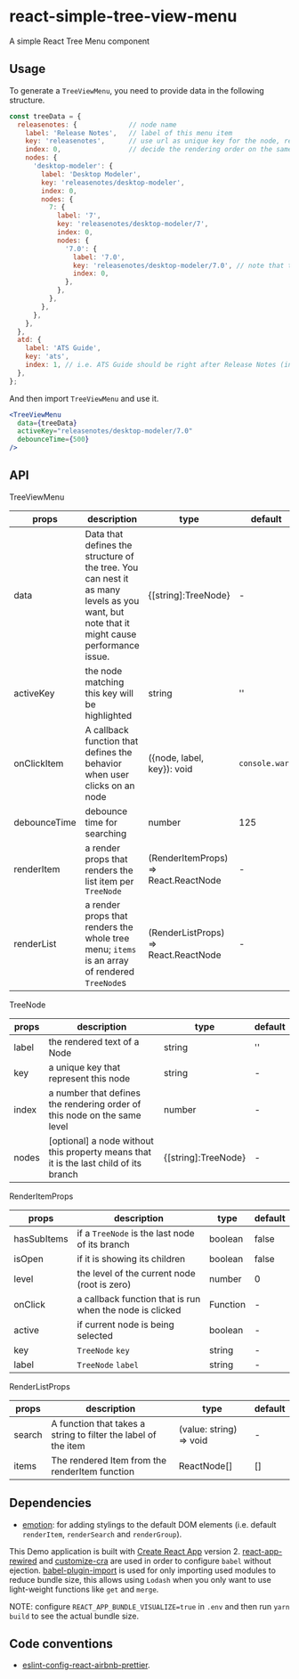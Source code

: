 # react-simple-tree-view-menu

A simple React Tree Menu component

## Usage

To generate a `TreeViewMenu`, you need to provide data in the following structure.

```javascript
const treeData = {
  releasenotes: {             // node name
    label: 'Release Notes',   // label of this menu item
    key: 'releasenotes',      // use url as unique key for the node, removing leading and trailing slashes
    index: 0,                 // decide the rendering order on the same level
    nodes: {
      'desktop-modeler': {
        label: 'Desktop Modeler',
        key: 'releasenotes/desktop-modeler',
        index: 0,
        nodes: {
          7: {
            label: '7',
            key: 'releasenotes/desktop-modeler/7',
            index: 0,
            nodes: {
              '7.0': {
                label: '7.0',
                key: 'releasenotes/desktop-modeler/7.0', // note that the URL is not necessarily reflecting the node path
                index: 0,
              },
            },
          },
        },
      },
    },
  },
  atd: {
    label: 'ATS Guide',
    key: 'ats',
    index: 1, // i.e. ATS Guide should be right after Release Notes (index: 0)
  },
};
```

And then import `TreeViewMenu` and use it.

```jsx
<TreeViewMenu
  data={treeData}
  activeKey="releasenotes/desktop-modeler/7.0"
  debounceTime={500}
/>
```

## API

TreeViewMenu

| props        | description                                                                                                                              | type                                 | default        |
| ------------ | ---------------------------------------------------------------------------------------------------------------------------------------- | ------------------------------------ | -------------- |
| data         | Data that defines the structure of the tree. You can nest it as many levels as you want, but note that it might cause performance issue. | {[string]:TreeNode}                  | -              |
| activeKey    | the node matching this key will be highlighted                                                                                           | string                               | ''             |
| onClickItem  | A callback function that defines the behavior when user clicks on an node                                                                | ({node, label, key}): void           | `console.warn` |
| debounceTime | debounce time for searching                                                                                                              | number                               | 125            |
| renderItem   | a render props that renders the list item per `TreeNode`                                                                                 | (RenderItemProps) => React.ReactNode | -              |
| renderList   | a render props that renders the whole tree menu; `items` is an array of rendered `TreeNode`s                                             | (RenderListProps) => React.ReactNode | -              |

TreeNode

| props | description                                                                             | type                | default |
| ----- | --------------------------------------------------------------------------------------- | ------------------- | ------- |
| label | the rendered text of a Node                                                             | string              | ''      |
| key   | a unique key that represent this node                                                   | string              | -       |
| index | a number that defines the rendering order of this node on the same level                | number              | -       |
| nodes | \[optional\] a node without this property means that it is the last child of its branch | {[string]:TreeNode} | -       |

RenderItemProps

| props       | description                                              | type     | default |
| ----------- | -------------------------------------------------------- | -------- | ------- |
| hasSubItems | if a `TreeNode` is the last node of its branch           | boolean  | false   |
| isOpen      | if it is showing its children                            | boolean  | false   |
| level       | the level of the current node (root is zero)             | number   | 0       |
| onClick     | a callback function that is run when the node is clicked | Function | -       |
| active      | if current node is being selected                        | boolean  | -       |
| key         | `TreeNode` `key`                                         | string   | -       |
| label       | `TreeNode` `label`                                       | string   | -       |

RenderListProps

| props  | description                                                    | type                    | default |
| ------ | -------------------------------------------------------------- | ----------------------- | ------- |
| search | A function that takes a string to filter the label of the item | (value: string) => void | -       |
| items  | The rendered Item from the renderItem function                 | ReactNode[]             | []      |

## Dependencies

- [emotion](https://emotion.sh/): for adding stylings to the default DOM elements (i.e. default `renderItem`, `renderSearch` and `renderGroup`).

This Demo application is built with [Create React App](https://github.com/facebook/create-react-app) version 2. [react-app-rewired](https://github.com/timarney/react-app-rewired) and [customize-cra](https://github.com/arackaf/customize-cra) are used in order to configure `babel` without ejection. [babel-plugin-import](https://github.com/ant-design/babel-plugin-import) is used for only importing used modules to reduce bundle size, this allows using `Lodash` when you only want to use light-weight functions like `get` and `merge`.

NOTE: configure `REACT_APP_BUNDLE_VISUALIZE=true` in `.env` and then run `yarn build` to see the actual bundle size.

## Code conventions

- [eslint-config-react-airbnb-prettier](https://github.com/iannbing/eslint-config-react-airbnb-prettier).
